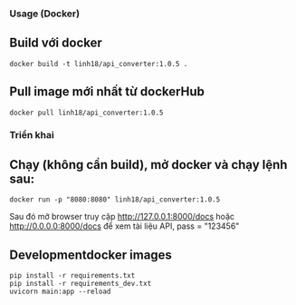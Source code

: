 
### Usage (Docker)
## Build với docker
```shell
docker build -t linh18/api_converter:1.0.5 .
```

## Pull image mới nhất từ dockerHub
```shell
docker pull linh18/api_converter:1.0.5
```
### Triển khai
## Chạy (không cần build), mở docker và chạy lệnh sau:
```shell
docker run -p "8080:8080" linh18/api_converter:1.0.5
```

Sau đó mở browser truy cập http://127.0.0.1:8000/docs hoặc http://0.0.0.0:8000/docs để xem tài liệu API, pass = "123456"


## Developmentdocker images

```shell
pip install -r requirements.txt
pip install -r requirements_dev.txt
uvicorn main:app --reload
```